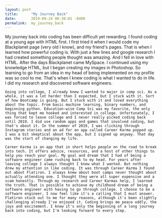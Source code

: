 ```yaml
---
layout: post
title:      "My Journey Back"
date:       2019-09-24 00:30:01 -0400
permalink:  my_journey_back
---
```



My journey back into coding has been difficult yet rewarding. I found coding at a young age with HTML first. I first tried it when I would code my Blackplanet page (very old I know), and my friend's pages. That is when I learned how powerful coding is. With just a few lines and google research I had created something people thought was amazing. And I fell in love with HTML. After the days Blackplanet came MySpace. I continued using my knowledge HTML, but I began creating my images in Photoshop. So learning to go from an idea in my head of being implemented on my profile was so cool to me. That's when I knew coding is what I wanted to do in life. I did my research and discovered software engineers.

    Going into college, I already knew I wanted to major in comp sci. As a whole, it was a lot harder than I expected, but I stuck with it. Sort of how Bootcamp is going. But I stuck with it and loved everything about the topic. From basic machine learning, binary numbers, and beginning python. Education-wise Comp Sci was my favorite, the only thing that kept me hooked and interested in college. Unfortunately, I was forced to leave college and I never really picked coding back until 2019. I did use random apps and games that involved coding, but that's about it. In the summer of 2019, I was clicking through Instagram stories and an ad for an app called Career Karma popped up. I was a bit skeptical about the app, but I signed up anyway. That day was the start of changing my life.

    Career Karma is an app that in short helps people on the road to break into tech. It offers advice, resources, and a host of other things to help you reach your goal. My goal and dream that I had of being a software engineer came rushing back to my head. For years after leaving college I always thought I knew what I wanted. But nothing drew my attention in like coding. It was through Career Karma I found out about Flatiron. I always knew about boot camps never thought about actually attending one. I thought they were all super expensive and a scam honestly. Through my research and Career Karmas help, I learned the truth. That is possible to achieve my childhood dream of being a software engineer with having to go through college. I choose to be a software engineer, I now feel like it's a calling that I must answer.  Flatiron stuck out to me for many reasons, although it's been slightly challenging already I've enjoyed it. Coding brings me peace oddly, the joys and excitement. I know it's only the beginning of a long journey back into coding, but I'm looking forward to every step.
